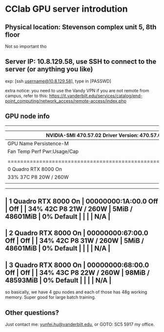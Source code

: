 # CClab GPU server introdution


## Physical location: Stevenson complex unit 5, 8th floor
Not so important tho

## Server IP: 10.8.129.58, use SSH to connect to the server (or anything you like)
exp: [ssh username@10.8.129.58], type in [PASSWD]

extra notice: you need to use the Vandy VPN if you are not remote from campus, refer to this: https://it.vanderbilt.edu/services/catalog/end-point_computing/network_access/remote-access/index.php

## GPU node info

-------------------------------------------------------------------------------
| NVIDIA-SMI 470.57.02    Driver Version: 470.57.02    CUDA Version: 11.4     |
|------------------------------------------------------------------------------
| GPU  Name        Persistence-M| Bus-Id        Disp.A | Volatile Uncorr. ECC |
| Fan  Temp  Perf  Pwr:Usage/Cap|         Memory-Usage | GPU-Util  Compute M. |
|                               |                      |               MIG M. |
|=============================================================================|
|   0  Quadro RTX 8000     On   | 00000000:19:00.0 Off |                  Off |
| 33%   37C    P8    20W / 260W |      5MiB / 48601MiB |      0%      Default |
|                               |                      |                  N/A |
-------------------------------------------------------------------------------
|   1  Quadro RTX 8000     On   | 00000000:1A:00.0 Off |                  Off |
| 34%   42C    P8    21W / 260W |      5MiB / 48601MiB |      0%      Default |
|                               |                      |                  N/A |
-------------------------------------------------------------------------------
|   2  Quadro RTX 8000     On   | 00000000:67:00.0 Off |                  Off |
| 34%   42C    P8    31W / 260W |      5MiB / 48601MiB |      0%      Default |
|                               |                      |                  N/A |
-------------------------------------------------------------------------------
|   3  Quadro RTX 8000     On   | 00000000:68:00.0 Off |                  Off |
| 34%   43C    P8    22W / 260W |     98MiB / 48593MiB |      0%      Default |
|                               |                      |                  N/A |
-------------------------------------------------------------------------------

so basically, we have 4 gpu nodes and each of those has 48g working memory. Super good for large batch training.

## Other questions?

Just contact me: yunfei.hu@vanderbilt.edu, or GOTO: SC5 5917 my office. 
